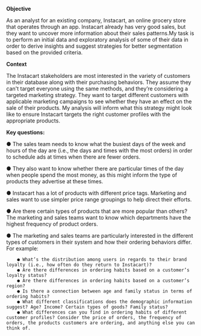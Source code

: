 **Objective**

As an analyst for an existing company, Instacart, an online grocery store that operates
through an app. Instacart already has very good sales, but they want to uncover more
information about their sales patterns.My task is to perform an initial data and exploratory
analysis of some of their data in order to derive insights and suggest strategies for better
segmentation based on the provided criteria.

**Context**

The Instacart stakeholders are most interested in the variety of customers in their database
along with their purchasing behaviors. They assume they can't target everyone using the same
methods, and they’re considering a targeted marketing strategy. They want to target different
customers with applicable marketing campaigns to see whether they have an effect on the sale
of their products. My analysis will inform what this strategy might look like to ensure Instacart
targets the right customer profiles with the appropriate products. 

**Key questions:**

● The sales team needs to know what the busiest days of the week and hours of the day are (i.e., the days and times with the most orders) in order to schedule ads at times when there are fewer orders.

● They also want to know whether there are particular times of the day when people spend the most money, as this might inform the type of products they advertise at these times.

● Instacart has a lot of products with different price tags. Marketing and sales want to use simpler price range groupings to help direct their efforts.

● Are there certain types of products that are more popular than others? The marketing and sales teams want to know which departments have the highest frequency of product orders.

● The marketing and sales teams are particularly interested in the different types of customers in their system and how their ordering behaviors differ. For example:

        ● What’s the distribution among users in regards to their brand loyalty (i.e., how often do they return to Instacart)?
        ● Are there differences in ordering habits based on a customer’s loyalty status?
        ● Are there differences in ordering habits based on a customer’s region?
        ● Is there a connection between age and family status in terms of ordering habits?
        ● What different classifications does the demographic information suggest? Age? Income? Certain types of goods? Family status?
        ● What differences can you find in ordering habits of different customer profiles? Consider the price of orders, the frequency of orders, the products customers are ordering, and anything else you can think of.    
